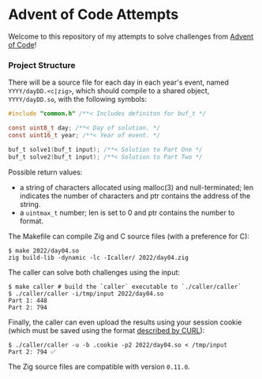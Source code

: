 # Advent of Code Attempts
Welcome to this repository of my attempts to solve challenges from [Advent of Code](https://adventofcode.com/)!

### Project Structure

There will be a source file for each day in each year's event, named `YYYY/dayDD.<c|zig>`, which should compile to a shared object, `YYYY/dayDD.so`, with the following symbols:
``` c
#include "common.h" /**< Includes definiton for buf_t */

const uint8_t day; /**< Day of solution. */
const uint16_t year; /**< Year of event. */

buf_t solve1(buf_t input); /**< Solution to Part One */
buf_t solve2(buf_t input); /**< Solution to Part Two */
```

Possible return values:
- a string of characters allocated using malloc(3) and null-terminated; len indicates the number of characters and ptr contains the address of the string.
- a `uintmax_t` number; len is set to 0 and ptr contains the number to format.

The Makefile can compile Zig and C source files (with a preference for C):
``` console
$ make 2022/day04.so
zig build-lib -dynamic -lc -Icaller/ 2022/day04.zig
```

The caller can solve both challenges using the input:
``` console
$ make caller # build the `caller` executable to `./caller/caller`
$ ./caller/caller -i/tmp/input 2022/day04.so
Part 1: 448
Part 2: 794
```

Finally, the caller can even upload the results using your session cookie (which must be saved using the format [described by CURL](https://curl.se/docs/http-cookies.html)):
``` console
$ ./caller/caller -u -b .cookie -p2 2022/day04.so < /tmp/input
Part 2: 794 ✅
```

The Zig source files are compatible with version `0.11.0`.
